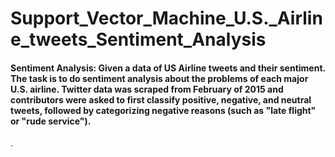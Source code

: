# Support_Vector_Machine_U.S._Airline_tweets_Sentiment_Analysis

#### Sentiment Analysis: Given a data of US Airline tweets and their sentiment. The task is to do sentiment analysis about the problems of each major U.S. airline. Twitter data was scraped from February of 2015 and contributors were asked to first classify positive, negative, and neutral tweets, followed by categorizing negative reasons (such as "late flight" or "rude service").
.
